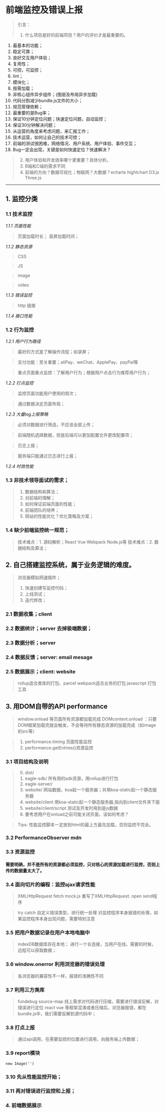 # 前端监控及错误上报
> 引言：
> 1. 什么项目是好的前端项目？用户的评价才是最重要的。

1. 最基本的功能；
2. 稳定可靠；
3. 良好交互用户体验；
4. 复用性；
5. 可控，可监控；
6. lint；
7. 模块化；
8. 按需加载；
9. 非核心组件异步组件；(图层及布局异步加载)
10. 代码分割减少bundle.js文件的大小；
11. 规范管理依赖；
12. 最重要的是Bug率；
13. 保证10分钟定位问题；快速定位问题，自动监控；
14. 保证30分钟解决问题；
15. 从运营的角度来考虑问题，来汇报工作；
16. 技术运营，如何让自己的技术可控；
17. 前端的测试很困难，网络情况、用户系统、用户体验、事件交互；
18. Bug一定会出现，关键是如何快速定位？快速解决？

> 2. 用户体验和开发效率哪个更重要？具体分析。
> 3. B端和C端的需求不同
> 4. 前端的方向？数据可视化；物联网？大数据？echarts hightchart D3.js Three.js

***
## 1. 监控分类
### 1.1 技术监控

*1.1.1 页面性能*
> 页面加载时长；
> 首屏加载时间；

*1.1.2 静态资源*
> CSS 

> JS

> image

> video

*1.1.3 错误监控*
> http 链接 

*1.1.4 接口性能*

### 1.2 行为监控

*1.2.1 用户行为路径*
> 最好的方式是了解操作流程；如录屏；

> 支付功能：至关重要；aliPay、weChat、ApplePay、payPal等

> 重点页面重点监控：了解用户行为；根据用户点击行为推荐用户行为；

*1.2.2 打点监控*
> 监控页面功能用户使用的频次；

> 通过数据决定页面布局；

*1.2.3 大量log上报策略*
> 必须对数据进行筛选，不应该全部上传；

> 前端随机选择数据，但是后端可以更加配置文件更改配置项；

> 日志上报；

> 服务端只能通过日志进行上报；

*1.2.4 时效性能*

### 1.3 非技术领导面试的需求；
> 1. 数据结构和算法；
> 2. 对前端的理解；
> 3. 如何保证前端页面的性能；
> 4. 前端团队的培养；
> 5. 网站的性能优化？优化策略及方案；

### 1.4 缺少前端监控统一规范；

> 技术难点：1. 源码解析；React Vue Webpack Node.js等
> 技术难点：2. 数据结构及算法；


## 2. 自己搭建监控系统，属于业务逻辑的难度。

> 浏览器模拟网速插件；
> 1. 快速创建写监控代码；
> 2. 上线测试；
> 3. 迭代修改；


### 2.1 数据收集；client
### 2.2 数据统计；server 去掉极端数据；
### 2.3 数据分析；server
### 2.4 数据反馈；server: email mesage
### 2.5 数据展示；client: website

> rollup适合类库的打包、parcel webpack适合业务的打包  javascript 打包工具 

## 3. 用DOM自带的API performance
> window.onload 等页面所有资源都加载完成
> DOMcontent.onload ：只要DOM框架加载完就会触发，不会等待所有静态资源的加载完成（如image的src等）

> 1. performance.timing 页面性能监控
> 2. performance.getEntries()资源监控

### 3.1 项目结构及说明

> 0. dist/
> 1. eagle-sdk/  所有用的sdk资源，用rollup进行打包
> 2. eagle-server/ 
> 3. website/  网站数据，koa起一个服务器；并用koa-static起一个静态服务器
> 4. website/client  用koa-static起一个静态服务器,指向到client文件夹下面
> 5. website/client/script  测试及开发时用到是js数据
> 6. 要考虑用户在onload之前可能关闭页面，该如何考虑？

> Tips: 性能监控脚本一定放到html的最上方最先加载，否则监控不完全。

### 3.2 PerformanceObserver mdn 
### 3.3 资源监控
#### 需要明确，并不是所有的资源都必须监控，只对核心的资源加载进行监控，否则上传的数据量太大了。

### 3.4 面向切片的编程：监控ajax请求性能
> XMLHttpRequest 
> fetch
> mock.js 重写了XMLHttpRequest. open send程序

> try catch 自定义错误类型，进行统一处理
> 对监控程序本身报错的处理，如果监控程序本身出现问题，需要特别注意

### 3.5 把用户数据记录在用户本地电脑中
> indexDB数据库存在本地；
> 进行一个长连接，当用户在线，需要的时候，远程可以获取数据；

### 3.6 window.onerror 利用浏览器的错误处理
> 各浏览器的兼容性不一样，报错的准确性不同

### 3.7 利用三方类库
> fundebug
> source-map 线上需求对代码进行压缩，需要进行错误反解，对错误进行定位
> react vue 等框架混淆或者压缩后，浏览器报错，都在bundle.js中，我们需要反解到源代码中；

### 3.8 打点上报
> 通过api调用，在需要监控的位置进行调用，向服务端上传数据；

### 3.9 report模块
```
new Image('')
```

### 3.10 先从性能监控开始；

### 3.11 再对错误进行监控和上报；

### 4. 前端数据展示




